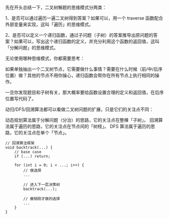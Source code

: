 先在开头总结一下，二叉树解题的思维模式分两类：

1、是否可以通过遍历一遍二叉树得到答案？如果可以，用一个 traverse 函数配合外部变量来实现，这叫「遍历」的思维模式。

2、是否可以定义一个递归函数，通过子问题（子树）的答案推导出原问题的答案？如果可以，写出这个递归函数的定义，并充分利用这个函数的返回值，这叫「分解问题」的思维模式。

无论使用哪种思维模式，你都需要思考：

如果单独抽出一个二叉树节点，它需要做什么事情？需要在什么时候（前/中/后序位置）做？其他的节点不用你操心，递归函数会帮你在所有节点上执行相同的操作。

一旦你发现题目和子树有关，那大概率要给函数设置合理的定义和返回值，在后序位置写代码了。

动归/DFS/回溯算法都可以看做二叉树问题的扩展，只是它们的关注点不同：

动态规划算法属于分解问题（分治）的思路，它的关注点在整棵「子树」。
回溯算法属于遍历的思路，它的关注点在节点间的「树枝」。
DFS 算法属于遍历的思路，它的关注点在单个「节点」。


```
// 回溯算法框架
void backtrack(...) {
    // base case
    if (...) return;

    for (int i = 0; i < ...; i++) {
        // 做选择
        ...

        // 进入下一层决策树
        backtrack(...);

        // 撤销刚才做的选择
        ...
    }
}
```